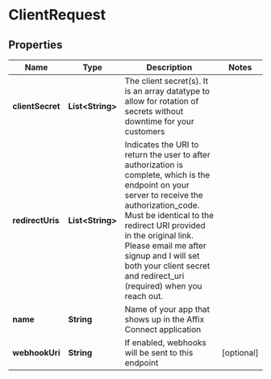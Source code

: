 

# ClientRequest


## Properties

Name | Type | Description | Notes
------------ | ------------- | ------------- | -------------
**clientSecret** | **List&lt;String&gt;** | The client secret(s). It is an array datatype to allow for rotation of secrets without downtime for your customers  | 
**redirectUris** | **List&lt;String&gt;** | Indicates the URI to return the user to after authorization is complete, which is the endpoint on your server to receive the authorization_code.  Must be identical to the redirect URI provided in the original link.  Please email me after signup and I will set both your client secret and redirect_uri (required) when you reach out.  | 
**name** | **String** | Name of your app that shows up in the Affix Connect application  | 
**webhookUri** | **String** | If enabled, webhooks will be sent to this endpoint  |  [optional]



